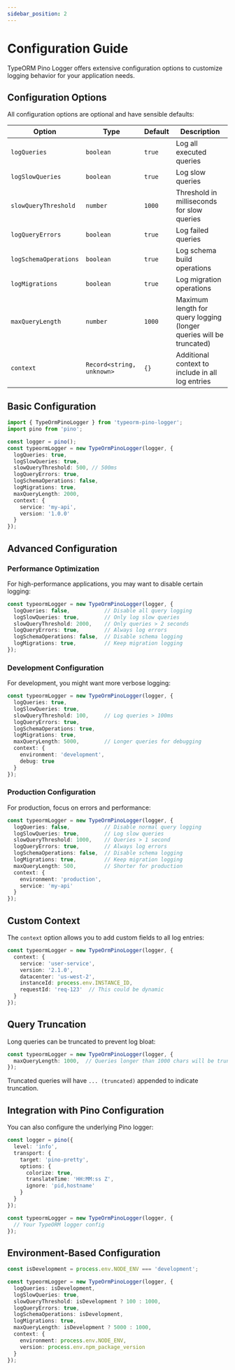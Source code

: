 ```yaml
---
sidebar_position: 2
---
```


# Configuration Guide

TypeORM Pino Logger offers extensive configuration options to customize logging behavior for your application needs.

## Configuration Options

All configuration options are optional and have sensible defaults:

| Option | Type | Default | Description |
|--------|------|---------|-------------|
| `logQueries` | `boolean` | `true` | Log all executed queries |
| `logSlowQueries` | `boolean` | `true` | Log slow queries |
| `slowQueryThreshold` | `number` | `1000` | Threshold in milliseconds for slow queries |
| `logQueryErrors` | `boolean` | `true` | Log failed queries |
| `logSchemaOperations` | `boolean` | `true` | Log schema build operations |
| `logMigrations` | `boolean` | `true` | Log migration operations |
| `maxQueryLength` | `number` | `1000` | Maximum length for query logging (longer queries will be truncated) |
| `context` | `Record<string, unknown>` | `{}` | Additional context to include in all log entries |

## Basic Configuration

```typescript
import { TypeOrmPinoLogger } from 'typeorm-pino-logger';
import pino from 'pino';

const logger = pino();
const typeormLogger = new TypeOrmPinoLogger(logger, {
  logQueries: true,
  logSlowQueries: true,
  slowQueryThreshold: 500, // 500ms
  logQueryErrors: true,
  logSchemaOperations: false,
  logMigrations: true,
  maxQueryLength: 2000,
  context: {
    service: 'my-api',
    version: '1.0.0'
  }
});
```

## Advanced Configuration

### Performance Optimization

For high-performance applications, you may want to disable certain logging:

```typescript
const typeormLogger = new TypeOrmPinoLogger(logger, {
  logQueries: false,           // Disable all query logging
  logSlowQueries: true,        // Only log slow queries
  slowQueryThreshold: 2000,    // Only queries > 2 seconds
  logQueryErrors: true,        // Always log errors
  logSchemaOperations: false,  // Disable schema logging
  logMigrations: true,         // Keep migration logging
});
```

### Development Configuration

For development, you might want more verbose logging:

```typescript
const typeormLogger = new TypeOrmPinoLogger(logger, {
  logQueries: true,
  logSlowQueries: true,
  slowQueryThreshold: 100,     // Log queries > 100ms
  logQueryErrors: true,
  logSchemaOperations: true,
  logMigrations: true,
  maxQueryLength: 5000,        // Longer queries for debugging
  context: {
    environment: 'development',
    debug: true
  }
});
```

### Production Configuration

For production, focus on errors and performance:

```typescript
const typeormLogger = new TypeOrmPinoLogger(logger, {
  logQueries: false,           // Disable normal query logging
  logSlowQueries: true,        // Log slow queries
  slowQueryThreshold: 1000,    // Queries > 1 second
  logQueryErrors: true,        // Always log errors
  logSchemaOperations: false,  // Disable schema logging
  logMigrations: true,         // Keep migration logging
  maxQueryLength: 500,         // Shorter for production
  context: {
    environment: 'production',
    service: 'my-api'
  }
});
```

## Custom Context

The `context` option allows you to add custom fields to all log entries:

```typescript
const typeormLogger = new TypeOrmPinoLogger(logger, {
  context: {
    service: 'user-service',
    version: '2.1.0',
    datacenter: 'us-west-2',
    instanceId: process.env.INSTANCE_ID,
    requestId: 'req-123'  // This could be dynamic
  }
});
```

## Query Truncation

Long queries can be truncated to prevent log bloat:

```typescript
const typeormLogger = new TypeOrmPinoLogger(logger, {
  maxQueryLength: 1000,  // Queries longer than 1000 chars will be truncated
});
```

Truncated queries will have `... (truncated)` appended to indicate truncation.

## Integration with Pino Configuration

You can also configure the underlying Pino logger:

```typescript
const logger = pino({
  level: 'info',
  transport: {
    target: 'pino-pretty',
    options: {
      colorize: true,
      translateTime: 'HH:MM:ss Z',
      ignore: 'pid,hostname'
    }
  }
});

const typeormLogger = new TypeOrmPinoLogger(logger, {
  // Your TypeORM logger config
});
```

## Environment-Based Configuration

```typescript
const isDevelopment = process.env.NODE_ENV === 'development';

const typeormLogger = new TypeOrmPinoLogger(logger, {
  logQueries: isDevelopment,
  logSlowQueries: true,
  slowQueryThreshold: isDevelopment ? 100 : 1000,
  logQueryErrors: true,
  logSchemaOperations: isDevelopment,
  logMigrations: true,
  maxQueryLength: isDevelopment ? 5000 : 1000,
  context: {
    environment: process.env.NODE_ENV,
    version: process.env.npm_package_version
  }
});
```